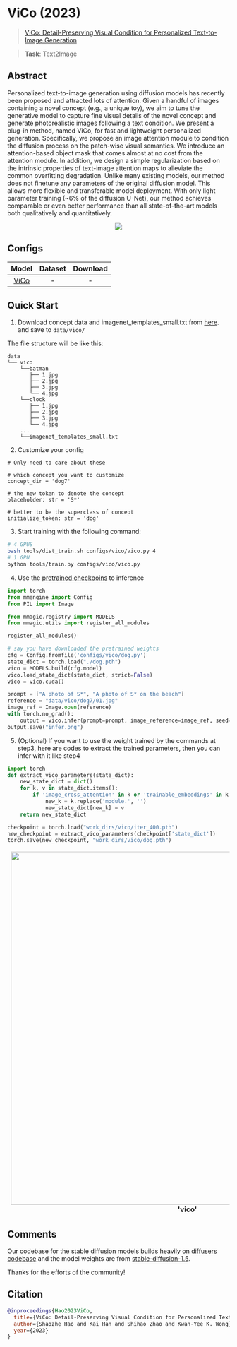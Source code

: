 # ViCo (2023)

> [ViCo: Detail-Preserving Visual Condition for Personalized Text-to-Image Generation](https://arxiv.org/abs/2306.00971)

> **Task**: Text2Image

<!-- [ALGORITHM] -->

## Abstract

<!-- [ABSTRACT] -->

Personalized text-to-image generation using diffusion models has recently been proposed and attracted lots of attention. Given a handful of images containing a novel concept (e.g., a unique toy), we aim to tune the generative model to capture fine visual details of the novel concept and generate photorealistic images following a text condition. We present a plug-in method, named ViCo, for fast and lightweight personalized generation. Specifically, we propose an image attention module to condition the diffusion process on the patch-wise visual semantics. We introduce an attention-based object mask that comes almost at no cost from the attention module. In addition, we design a simple regularization based on the intrinsic properties of text-image attention maps to alleviate the common overfitting degradation. Unlike many existing models, our method does not finetune any parameters of the original diffusion model. This allows more flexible and transferable model deployment. With only light parameter training (~6% of the diffusion U-Net), our method achieves comparable or even better performance than all state-of-the-art models both qualitatively and quantitatively.

<!-- [IMAGE] -->

<div align=center>
<img src="https://github.com/haoosz/ViCo/assets/71176040/0ee95a57-fecf-4bba-bc64-eda46e5cc6d1">
</div>

## Configs

|       Model       | Dataset | Download |
| :---------------: | :-----: | :------: |
| [ViCo](./vico.py) |    -    |    -     |

## Quick Start

1. Download concept data and imagenet_templates_small.txt from [here](https://openxlab.org.cn/datasets/ferry/ViCo/tree/main).
   and save to `data/vico/`

The file structure will be like this:

```text
data
└── vico
    └──batman
       ├── 1.jpg
       ├── 2.jpg
       ├── 3.jpg
       └── 4.jpg
    └──clock
       ├── 1.jpg
       ├── 2.jpg
       ├── 3.jpg
       └── 4.jpg
    ...
    └──imagenet_templates_small.txt
```

2. Customize your config

```
# Only need to care about these

# which concept you want to customize
concept_dir = 'dog7'

# the new token to denote the concept
placeholder: str = 'S*'

# better to be the superclass of concept
initialize_token: str = 'dog'
```

3. Start training with the following command:

```bash
# 4 GPUS
bash tools/dist_train.sh configs/vico/vico.py 4
# 1 GPU
python tools/train.py configs/vico/vico.py
```

4. Use the [pretrained checkpoins](https://openxlab.org.cn/models/detail/ferry/ViCo) to inference

```python
import torch
from mmengine import Config
from PIL import Image

from mmagic.registry import MODELS
from mmagic.utils import register_all_modules

register_all_modules()

# say you have downloaded the pretrained weights
cfg = Config.fromfile('configs/vico/dog.py')
state_dict = torch.load("./dog.pth")
vico = MODELS.build(cfg.model)
vico.load_state_dict(state_dict, strict=False)
vico = vico.cuda()

prompt = ["A photo of S*", "A photo of S* on the beach"]
reference = "data/vico/dog7/01.jpg"
image_ref = Image.open(reference)
with torch.no_grad():
    output = vico.infer(prompt=prompt, image_reference=image_ref, seed=123, num_images_per_prompt=2)['samples'][0]
output.save("infer.png")
```

5. (Optional) If you want to use the weight trained by the
   commands at step3, here are codes to extract the trained parameters, then you can infer with it like step4

```python
import torch
def extract_vico_parameters(state_dict):
    new_state_dict = dict()
    for k, v in state_dict.items():
        if 'image_cross_attention' in k or 'trainable_embeddings' in k:
            new_k = k.replace('module.', '')
            new_state_dict[new_k] = v
    return new_state_dict

checkpoint = torch.load("work_dirs/vico/iter_400.pth")
new_checkpoint = extract_vico_parameters(checkpoint['state_dict'])
torch.save(new_checkpoint, "work_dirs/vico/dog.pth")
```

<table align="center">
<thead>
  <tr>
    <td>
<div align="center">
  <img src="https://github.com/open-mmlab/mmagic/assets/71176040/58a6953c-053a-40ea-8826-eee428c992b5" width="800"/>
  <br/>
  <b>'vico'</b>
</thead>
</table>

## Comments

Our codebase for the stable diffusion models builds heavily on [diffusers codebase](https://github.com/huggingface/diffusers) and the model weights are from [stable-diffusion-1.5](https://github.com/huggingface/diffusers/blob/main/src/diffusers/pipelines/stable_diffusion/pipeline_stable_diffusion_controlnet.py).

Thanks for the efforts of the community!

## Citation

```bibtex
@inproceedings{Hao2023ViCo,
  title={ViCo: Detail-Preserving Visual Condition for Personalized Text-to-Image Generation},
  author={Shaozhe Hao and Kai Han and Shihao Zhao and Kwan-Yee K. Wong},
  year={2023}
}
```
